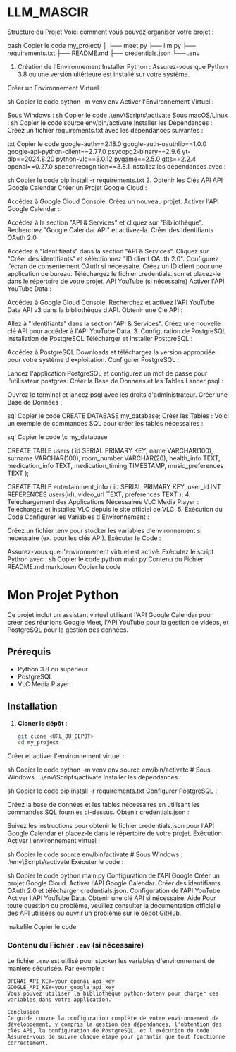 # LLM_MASCIR

Structure du Projet
Voici comment vous pouvez organiser votre projet :

bash
Copier le code
my_project/
│
├── meet.py
├── llm.py
├── requirements.txt
├── README.md
├── credentials.json
└── .env
1. Création de l'Environnement
Installer Python : Assurez-vous que Python 3.8 ou une version ultérieure est installé sur votre système.

Créer un Environnement Virtuel :

sh
Copier le code
python -m venv env
Activer l'Environnement Virtuel :

Sous Windows :
sh
Copier le code
.\env\Scripts\activate
Sous macOS/Linux :
sh
Copier le code
source env/bin/activate
Installer les Dépendances :
Créez un fichier requirements.txt avec les dépendances suivantes :

txt
Copier le code
google-auth==2.18.0
google-auth-oauthlib==1.0.0
google-api-python-client==2.77.0
psycopg2-binary==2.9.6
yt-dlp==2024.8.20
python-vlc==3.0.12
pygame==2.5.0
gtts==2.2.4
openai==0.27.0
speechrecognition==3.8.1
Installez les dépendances avec :

sh
Copier le code
pip install -r requirements.txt
2. Obtenir les Clés API
API Google Calendar
Créer un Projet Google Cloud :

Accédez à Google Cloud Console.
Créez un nouveau projet.
Activer l'API Google Calendar :

Accédez à la section "API & Services" et cliquez sur "Bibliothèque".
Recherchez "Google Calendar API" et activez-la.
Créer des Identifiants OAuth 2.0 :

Accédez à "Identifiants" dans la section "API & Services".
Cliquez sur "Créer des identifiants" et sélectionnez "ID client OAuth 2.0".
Configurez l'écran de consentement OAuth si nécessaire.
Créez un ID client pour une application de bureau.
Téléchargez le fichier credentials.json et placez-le dans le répertoire de votre projet.
API YouTube (si nécessaire)
Activer l'API YouTube Data :

Accédez à Google Cloud Console.
Recherchez et activez l'API YouTube Data API v3 dans la bibliothèque d'API.
Obtenir une Clé API :

Allez à "Identifiants" dans la section "API & Services".
Créez une nouvelle clé API pour accéder à l'API YouTube Data.
3. Configuration de PostgreSQL
Installation de PostgreSQL
Télécharger et Installer PostgreSQL :

Accédez à PostgreSQL Downloads et téléchargez la version appropriée pour votre système d'exploitation.
Configurer PostgreSQL :

Lancez l'application PostgreSQL et configurez un mot de passe pour l'utilisateur postgres.
Créer la Base de Données et les Tables
Lancer psql :

Ouvrez le terminal et lancez psql avec les droits d'administrateur.
Créer une Base de Données :

sql
Copier le code
CREATE DATABASE my_database;
Créer les Tables :
Voici un exemple de commandes SQL pour créer les tables nécessaires :

sql
Copier le code
\c my_database

CREATE TABLE users (
    id SERIAL PRIMARY KEY,
    name VARCHAR(100),
    surname VARCHAR(100),
    room_number VARCHAR(20),
    health_info TEXT,
    medication_info TEXT,
    medication_timing TIMESTAMP,
    music_preferences TEXT
);

CREATE TABLE entertainment_info (
    id SERIAL PRIMARY KEY,
    user_id INT REFERENCES users(id),
    video_url TEXT,
    preferences TEXT
);
4. Téléchargement des Applications Nécessaires
VLC Media Player :
Téléchargez et installez VLC depuis le site officiel de VLC.
5. Exécution du Code
Configurer les Variables d'Environnement :

Créez un fichier .env pour stocker les variables d'environnement si nécessaire (ex. pour les clés API).
Exécuter le Code :

Assurez-vous que l'environnement virtuel est activé.
Exécutez le script Python avec :
sh
Copier le code
python main.py
Contenu du Fichier README.md
markdown
Copier le code
# Mon Projet Python

Ce projet inclut un assistant virtuel utilisant l'API Google Calendar pour créer des réunions Google Meet, l'API YouTube pour la gestion de vidéos, et PostgreSQL pour la gestion des données.

## Prérequis

- Python 3.8 ou supérieur
- PostgreSQL
- VLC Media Player

## Installation

1. **Cloner le dépôt** :
   ```sh
   git clone <URL_DU_DEPOT>
   cd my_project
Créer et activer l'environnement virtuel :

sh
Copier le code
python -m venv env
source env/bin/activate  # Sous Windows : .\env\Scripts\activate
Installer les dépendances :

sh
Copier le code
pip install -r requirements.txt
Configurer PostgreSQL :

Créez la base de données et les tables nécessaires en utilisant les commandes SQL fournies ci-dessus.
Obtenir credentials.json :

Suivez les instructions pour obtenir le fichier credentials.json pour l'API Google Calendar et placez-le dans le répertoire de votre projet.
Exécution
Activer l'environnement virtuel :

sh
Copier le code
source env/bin/activate  # Sous Windows : .\env\Scripts\activate
Exécuter le code :

sh
Copier le code
python main.py
Configuration de l'API Google
Créer un projet Google Cloud.
Activer l'API Google Calendar.
Créer des identifiants OAuth 2.0 et télécharger credentials.json.
Configuration de l'API YouTube
Activer l'API YouTube Data.
Obtenir une clé API si nécessaire.
Aide
Pour toute question ou problème, veuillez consulter la documentation officielle des API utilisées ou ouvrir un problème sur le dépôt GitHub.

makefile
Copier le code

### Contenu du Fichier `.env` (si nécessaire)

Le fichier `.env` est utilisé pour stocker les variables d'environnement de manière sécurisée. Par exemple :

```env
OPENAI_API_KEY=your_openai_api_key
GOOGLE_API_KEY=your_google_api_key
Vous pouvez utiliser la bibliothèque python-dotenv pour charger ces variables dans votre application.

Conclusion
Ce guide couvre la configuration complète de votre environnement de développement, y compris la gestion des dépendances, l'obtention des clés API, la configuration de PostgreSQL, et l'exécution du code. Assurez-vous de suivre chaque étape pour garantir que tout fonctionne correctement.
